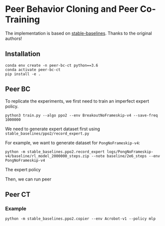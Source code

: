 # Peer Behavior Cloning and Peer Co-Training

The implementation is based on [stable-baselines](https://github.com/Stable-Baselines-Team/stable-baselines). Thanks to the original authors!

## Installation

```
conda env create -n peer-bc-ct python==3.6
conda activate peer-bc-ct
pip install -e . 
```

## Peer BC

To replicate the experiments, we first need to train an imperfect expert policy.

```
python3 train.py --algo ppo2 --env BreakoutNoFrameskip-v4 --save-freq 1000000
```

We need to generate expert dataset first using `stable_baselines/ppo2/record_expert.py`

For example, we want to generate dataset for `PongNoFrameskip-v4`:

```
python -m stable_baselines.ppo2.record_expert logs/PongNoFrameskip-v4/baseline/rl_model_2000000_steps.zip --note baseline/2e6_steps --env PongNoFrameskip-v4
```

The expert policy 

Then, we can run peer

## Peer CT

### Example

```
python -m stable_baselines.ppo2.copier --env Acrobot-v1 --policy mlp
```
